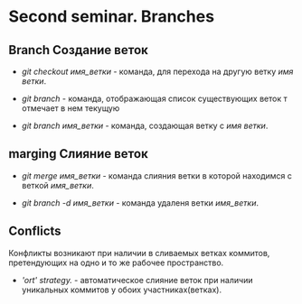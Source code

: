 # Second seminar. Branches

## Branch Создание веток

* *git checkout имя_ветки* - команда, для перехода на другую ветку *имя ветки*.

* *git branch* - команда, отображающая список существующих веток т отмечает в нем текущую

* *git branch имя_ветки* - команда, создающая ветку с *имя ветки*.

## marging Слияние веток

* *git merge имя_ветки* - команда слияния ветки в которой находимся с веткой *имя_ветки*.

* *git branch -d имя_ветки* - команда удаленя ветки *имя_ветки*.

## Conflicts

Конфликты возникают при наличии в сливаемых ветках коммитов, претендующих на одно и то же рабочее пространство.

* *'ort' strategy.* - автоматическое слияние веток при наличии уникальных коммитов у обоих участниках(ветках).
